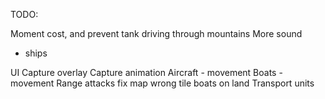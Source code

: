TODO:

Moment cost, and prevent tank driving through mountains
More sound
 - ships

UI
Capture overlay
Capture animation
Aircraft - movement
Boats - movement
Range attacks
fix map wrong tile
boats on land
Transport units